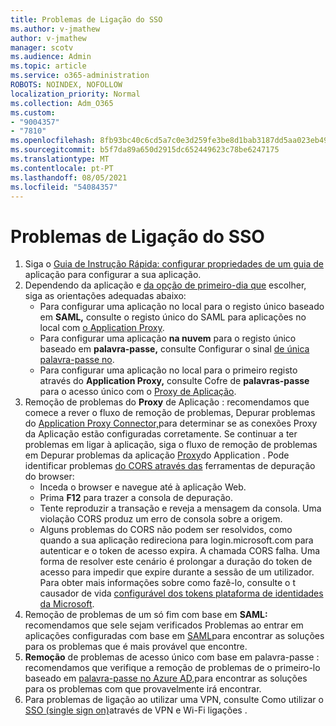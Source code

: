 ```yaml
---
title: Problemas de Ligação do SSO
ms.author: v-jmathew
author: v-jmathew
manager: scotv
ms.audience: Admin
ms.topic: article
ms.service: o365-administration
ROBOTS: NOINDEX, NOFOLLOW
localization_priority: Normal
ms.collection: Adm_O365
ms.custom:
- "9004357"
- "7810"
ms.openlocfilehash: 8fb93bc40c6cd5a7c0e3d259fe3be8d1bab3187dd5aa023eb49977555fd930de
ms.sourcegitcommit: b5f7da89a650d2915dc652449623c78be6247175
ms.translationtype: MT
ms.contentlocale: pt-PT
ms.lasthandoff: 08/05/2021
ms.locfileid: "54084357"
---
```

# <a name="sso-connection-issues"></a>Problemas de Ligação do SSO

1. Siga o [Guia de Instrução Rápida: configurar propriedades de um guia de](https://docs.microsoft.com/azure/active-directory/manage-apps/add-application-portal-configure) aplicação para configurar a sua aplicação.
2. Dependendo da aplicação e [da opção de primeiro-dia que](https://docs.microsoft.com/azure/active-directory/manage-apps/sso-options) escolher, siga as orientações adequadas abaixo:
    - Para configurar  uma aplicação no local para o registo único baseado em **SAML,** consulte o registo único do SAML para aplicações no local com [o Application Proxy](https://docs.microsoft.com/azure/active-directory/manage-apps/application-proxy-configure-single-sign-on-on-premises-apps).
    - Para configurar uma aplicação **na nuvem** para o registo único baseado em **palavra-passe,** consulte Configurar o sinal  [de única palavra-passe no](https://docs.microsoft.com/azure/active-directory/manage-apps/configure-password-single-sign-on-non-gallery-applications).
    - Para configurar uma aplicação no local para o primeiro registo através do **Application Proxy,** consulte Cofre de **palavras-passe** para o acesso único com o [Proxy de Aplicação](https://docs.microsoft.com/azure/active-directory/manage-apps/application-proxy-configure-single-sign-on-password-vaulting).
3. Remoção de problemas do **Proxy** de Aplicação : recomendamos que comece a rever o fluxo de remoção de problemas, Depurar problemas do [Application Proxy Connector,](https://docs.microsoft.com/azure/active-directory/manage-apps/application-proxy-debug-connectors)para determinar se as conexões Proxy da Aplicação estão configuradas corretamente. Se continuar a ter problemas em ligar à aplicação, siga o fluxo de remoção de problemas em Depurar problemas da aplicação [Proxy](https://docs.microsoft.com/azure/active-directory/manage-apps/application-proxy-debug-apps)do Application . Pode identificar problemas [do CORS através das](https://docs.microsoft.com/azure/active-directory/manage-apps/application-proxy-understand-cors-issues#understand-and-identify-cors-issues) ferramentas de depuração do browser:
    - Inceda o browser e navegue até à aplicação Web.
    - Prima **F12** para trazer a consola de depuração.
    - Tente reproduzir a transação e reveja a mensagem da consola. Uma violação CORS produz um erro de consola sobre a origem.
    - Alguns problemas do CORS não podem ser resolvidos, como quando a sua aplicação redireciona para login.microsoft.com para autenticar e o token de acesso expira. A chamada CORS falha. Uma forma de resolver este cenário é prolongar a duração do token de acesso para impedir que expire durante a sessão de um utilizador. Para obter mais informações sobre como fazê-lo, consulte o t causador de vida [configurável dos tokens plataforma de identidades da Microsoft](https://docs.microsoft.com/azure/active-directory/develop/active-directory-configurable-token-lifetimes).
4. Remoção de problemas de um só fim com base em **SAML:** recomendamos que sele sejam verificados Problemas ao entrar em aplicações configuradas com base em [SAML](https://docs.microsoft.com/azure/active-directory/manage-apps/application-sign-in-problem-federated-sso-gallery)para encontrar as soluções para os problemas que é mais provável que encontre.
5. **Remoção** de problemas de acesso único com base em palavra-passe : recomendamos que verifique a remoção de problemas de o primeiro-lo baseado em [palavra-passe no Azure AD,](https://docs.microsoft.com/azure/active-directory/manage-apps/troubleshoot-password-based-sso)para encontrar as soluções para os problemas com que provavelmente irá encontrar.
6. Para problemas de ligação ao utilizar uma VPN, consulte Como utilizar o [SSO (single sign on)](https://docs.microsoft.com/windows/security/identity-protection/vpn/how-to-use-single-sign-on-sso-over-vpn-and-wi-fi-connections)através de VPN e Wi-Fi ligações .
